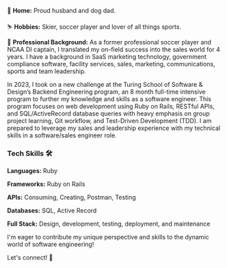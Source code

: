 🏡 **Home:** Proud husband and dog dad.

⛷️ **Hobbies:** Skier, soccer player and lover of all things sports.

💼 **Professional Background:** As a former professional soccer player and NCAA DI captain, I translated my on-field success into the sales world for 4 years. I have a background in SaaS marketing technology, government compliance software, facility services, sales, marketing, communications, sports and team leadership.

In 2023, I took on a new challenge at the Turing School of Software & Design’s Backend Engineering program, an 8 month full-time intensive program to further my knowledge and skills as a software engineer. This program focuses on web development using Ruby on Rails, RESTful APIs, and SQL/ActiveRecord database queries with heavy emphasis on group project learning, Git workflow, and Test-Driven Development (TDD). I am prepared to leverage my sales and leadership experience with my technical skills in a software/sales engineer role.


### Tech Skills 🛠️

**Languages:** Ruby

**Frameworks:** Ruby on Rails

**APIs:** Consuming, Creating, Postman, Testing

**Databases:** SQL, Active Record

**Full Stack:** Design, development, testing, deployment, and maintenance

I'm eager to contribute my unique perspective and skills to the dynamic world of software engineering!

Let's connect! 🚀
